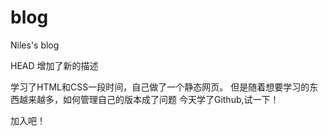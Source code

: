 # blog
Niles's blog

HEAD
增加了新的描述

学习了HTML和CSS一段时间，自己做了一个静态网页。
但是随着想要学习的东西越来越多，如何管理自己的版本成了问题
今天学了Github,试一下！

加入吧！

